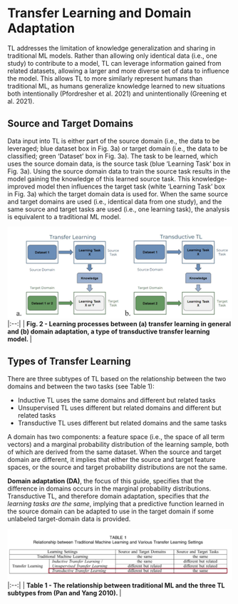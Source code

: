 # Transfer Learning and Domain Adaptation

TL addresses the limitation of knowledge generalization and sharing in traditional ML models. Rather than allowing only identical data (i.e., one study) to contribute to a model, TL can leverage information gained from related datasets, allowing a larger and more diverse set of data to influence the model. This allows TL to more similarly represent humans than traditional ML, as humans generalize knowledge learned to new situations both intentionally (Pfordresher et al. 2021) and unintentionally (Greening et al. 2021). 

## Source and Target Domains
Data input into TL is either part of the source domain (i.e., the data to be leveraged; blue dataset box in Fig. 3a) or target domain (i.e., the data to be classified; green ‘Dataset’ box in Fig. 3a). The task to be learned, which uses the source domain data, is the source task (blue ‘Learning Task’ box in Fig. 3a). Using the source domain data to train the source task results in the model gaining the knowledge of this learned source task. This knowledge-improved model then influences the target task (white ‘Learning Task’ box in Fig. 3a) which the target domain data is used for. When the same source and target domains are used (i.e., identical data from one study), and the same source and target tasks are used (i.e., one learning task), the analysis is equivalent to a traditional ML model. 

![Transfer and Transductive Learning](images/TLs.JPG)
|:--:|
| <b>Fig. 2 - Learning processes between (a) transfer learning in general and (b) domain adaptation, a type of transductive transfer learning model. </b>|

## Types of Transfer Learning
There are three subtypes of TL based on the relationship between the two domains and between the two tasks (see Table 1): 
- Inductive TL uses the same domains and different but related tasks
- Unsupervised TL uses different but related domains and different but related tasks
- Transductive TL uses different but related domains and the same tasks 

A domain has two components: a feature space (i.e., the space of all term vectors) and a marginal probability distribution of the learning sample, both of which are derived from the same dataset. When the source and target domain are different, it implies that either the source and target feature spaces, or the source and target probability distributions are not the same. 

**Domain adaptation (DA)**, the focus of this guide, specifies that the difference in domains occurs in the marginal probability distributions. Transductive TL, and therefore domain adaptation, specifies that *the learning tasks are the same*, implying that a predictive function learned in the source domain can be adapted to use in the target domain if some unlabeled target-domain data is provided. 

![Transfer Learning Breakdown](images/TLtable.JPG)
|:--:|
| <b>Table 1 - The relationship between traditional ML and the three TL subtypes from (Pan and Yang 2010). </b>|